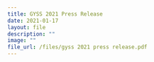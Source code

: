 ```yaml
---
title: GYSS 2021 Press Release
date: 2021-01-17
layout: file
description: ""
image: ""
file_url: /files/gyss 2021 press release.pdf
---
```

